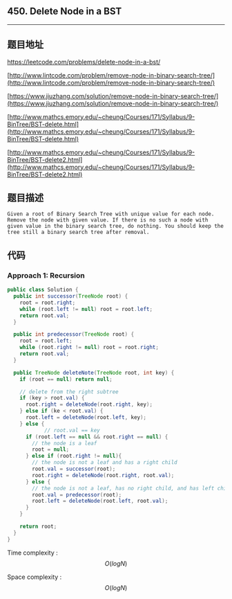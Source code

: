 ## 450. Delete Node in a BST

----
## 题目地址

https://leetcode.com/problems/delete-node-in-a-bst/

[http://www.lintcode.com/problem/remove-node-in-binary-search-tree/](http://www.lintcode.com/problem/remove-node-in-binary-search-tree/)

[https://www.jiuzhang.com/solution/remove-node-in-binary-search-tree/](https://www.jiuzhang.com/solution/remove-node-in-binary-search-tree/)

[http://www.mathcs.emory.edu/~cheung/Courses/171/Syllabus/9-BinTree/BST-delete.html](http://www.mathcs.emory.edu/~cheung/Courses/171/Syllabus/9-BinTree/BST-delete.html)

[http://www.mathcs.emory.edu/~cheung/Courses/171/Syllabus/9-BinTree/BST-delete2.html](http://www.mathcs.emory.edu/~cheung/Courses/171/Syllabus/9-BinTree/BST-delete2.html)

## 题目描述

```text
Given a root of Binary Search Tree with unique value for each node. Remove the node with given value. If there is no such a node with given value in the binary search tree, do nothing. You should keep the tree still a binary search tree after removal.
```

## 代码

### Approach 1: Recursion

```java
public class Solution {
  public int successor(TreeNode root) {
    root = root.right;
    while (root.left != null) root = root.left;
    return root.val;
  }

  public int predecessor(TreeNode root) {
    root = root.left;
    while (root.right != null) root = root.right;
    return root.val;
  }

  public TreeNode deleteNote(TreeNode root, int key) {
    if (root == null) return null;

    // delete from the right subtree
    if (key > root.val) {
      root.right = deleteNode(root.right, key);
    } else if (ke < root.val) {
      root.left = deleteNode(root.left, key);
    } else {
			// root.val == key
      if (root.left == null && root.right == null) {
        // the node is a leaf
        root = null;
      } else if (root.right != null){
        // the node is not a leaf and has a right child
        root.val = successor(root);
        root.right = deleteNode(root.right, root.val);
      } else {
        // the node is not a leaf, has no right child, and has left child
        root.val = predecessor(root);
        root.left = deleteNode(root.left, root.val);
      }
    }

    return root;
  }
}
```

Time complexity : $$O(logN)$$

Space complexity : $$O(logN)$$

